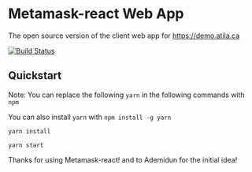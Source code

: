 # Metamask-react Web App

The open source version of the client web app for
https://demo.atila.ca

[![Build Status](https://travis-ci.com/atilatech/client-web-app.svg?branch=master)](https://travis-ci.com/atilatech/client-web-app)

## Quickstart

Note: You can replace the following `yarn` in the following commands with `npm`

You can also install `yarn` with `npm install -g yarn`

`yarn install`

`yarn start`

Thanks for using Metamask-react!
and to Ademidun for the initial idea!
